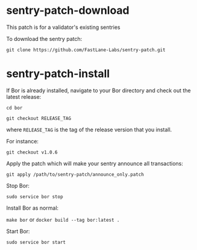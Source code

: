 # sentry-patch-download
This patch is for a validator's existing sentries

To download the sentry patch:

 ``git clone https://github.com/FastLane-Labs/sentry-patch.git``



# sentry-patch-install
If Bor is already installed, navigate to your Bor directory and check out the latest release:

``cd bor``

``git checkout RELEASE_TAG``

where `RELEASE_TAG` is the tag of the release version that you install.

For instance:

``git checkout v1.0.6``

Apply the patch which will make your sentry announce all transactions: 

``git apply /path/to/sentry-patch/announce_only.patch``

Stop Bor:

``sudo service bor stop``

Install Bor as normal:

``make bor``  or ``docker build --tag bor:latest .``

Start Bor:

``sudo service bor start``
